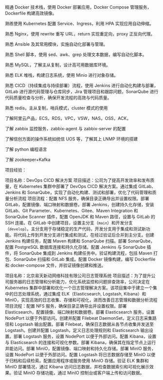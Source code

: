 精通 Docker 技术栈，使用 Docker 部署应用，Docker Compose 管理服务，Dockerfile 构建高效镜像。

熟练使用 Kubernetes 配置 Service、Ingress，利用 HPA 实现应用自动伸缩。

熟悉 Nginx，使用 rewrite 重写 URL，return 实现重定向，proxy 正反向代理。

熟悉 Ansible 及其常用模块，实施自动化部署与管理。

熟悉 Shell 脚本，使用 sed、awk、grep 处理文本数据，编写自动化脚本。

熟悉 MySQL，了解主从复制，设计高可用数据库环境。

熟悉 ELK 堆栈，构建日志系统，使用 Minio 进行对象存储。

熟悉 CICD（持续集成与持续部署）流程，使用 Jenkins 进行自动化构建与部署，GitLab 进行源代码管理与仓库同步，Jira 管理项目和跟踪问题，SonarQube 进行代码质量检查与分析，确保开发流程的高效与代码质量。

熟悉 redis，主从复制，哨兵模式，cluster 模式的使用

了解阿里云产品，ECS，RDS，VPC，VSW，NAS，OSS，ACK，

了解 zabbix 监控服务，zabbix-agent 与 zabbix-server 的配置

了解信创方面的操作系统如统信 UOS 等，了解其上 LNMP 环境的搭建

了解 python 编程语言

了解 zookeeper+Kafka

项目经验：

项目名称：DevOps CICD 解决方案
项目描述：公司为了提高开发效率和发布质量，在 Kubernetes 集群中部署了 DevOps CICD 解决方案。通过集成 GitLab、Jenkins 和 SonarQube，实现了自动化构建、测试和部署，优化了代码管理和质量分析流程
项目流程：配置 NFS 服务，确保目录正确导出并设置权限。部署 GitLab，配置镜像、端口映射和数据卷。部署 Jenkins，创建持久化存储，安装 GitLab、Git Parameter、Kubernetes、Gitee、Maven Integration 和 SonarQube Scanner 插件，配置 OpenJDK 和 Maven 路径，设置与 GitLab 的 SSH 连接。在 GitLab 中创建项目，设置主分支（`main`）和开发分支（`develop`）。主分支用于存储稳定的生产代码，开发分支用于集成和测试新功能。将代码上传到开发分支进行集成和测试，在经过验证后合并到主分支。创建 Jenkins 构建任务，配置 Maven 构建和 SonarQube 扫描。部署 SonarQube，配置 PostgreSQL 数据库连接和持久化存储。配置 Jenkins 与 SonarQube 插件，将 SonarQube 集成到 Jenkins 构建任务中。验证构建流程，包括 Maven 打包、SonarQube 扫描和 GitLab 集成。配置 Docker 镜像构建，编写 Dockerfile 和 docker-compose 文件，并验证镜像创建和推送。

项目名称：北京易天新动网络科技有限公司日志管理系统
项目描述：为了提升公司服务器的日志管理和分析能力，优化系统监控和问题排查效率，公司决定在 Kubernetes 集群中部署和优化一个日志管理解决方案。该项目集中于建立一个集中的日志处理系统，通过集成 ELK（Elasticsearch, Logstash, Kibana）和 MinIO，实现高效的日志收集、存储和可视化，进而改善日志管理和数据分析流程
项目流程：配置 NFS 服务，确保目录正确导出并设置权限。部署 Elasticsearch，配置镜像、端口映射和数据卷。部署 Elasticsearch 服务，设置 NodePort 以便于外部访问。创建并配置 Filebeat DaemonSet，定义日志采集路径和 Logstash 输出配置。部署 Filebeat，确保日志数据从各节点收集并发送至 Logstash。创建并配置 Logstash，定义日志处理规则和 Elasticsearch 输出设置。部署 Logstash 服务，设置 NodePort 以便于外部访问。配置 Kibana，设置与 Elasticsearch 的连接和可视化参数。部署 Kibana，确保其在指定节点上运行并能访问。部署 MinIO，配置镜像、端口映射和持久化存储。部署 MinIO 服务，设置 NodePort 以便于外部访问。配置 Logstash 将日志数据存储至 MinIO 以便于归档和后续检索。配置应用程序或服务使用 MinIO 存储。验证 ELK 集群和 MinIO 部署情况，通过 Kibana 访问日志数据，并检查数据索引和可视化展示效果。验证 MinIO 存储功能，通过 MinIO 控制台或客户端上传和访问数据。

